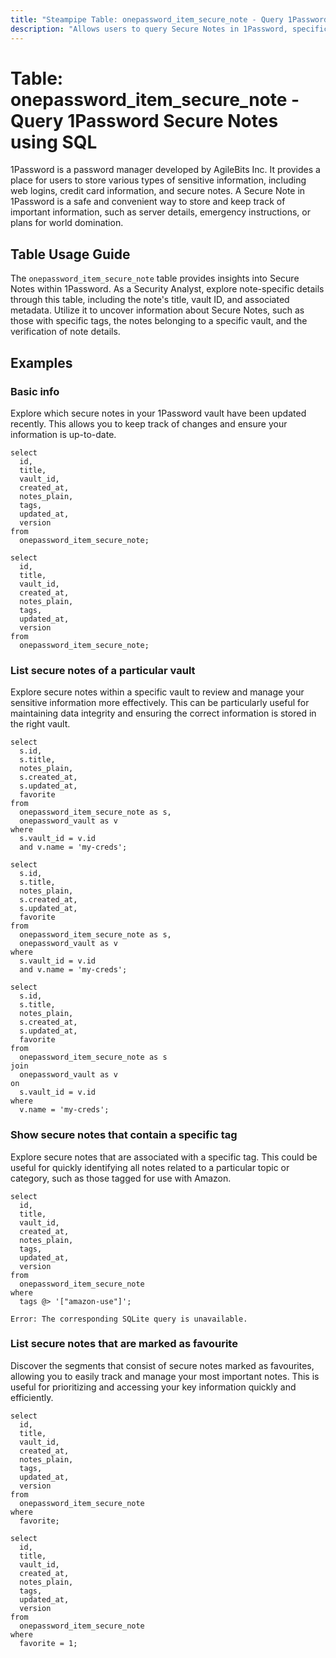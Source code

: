 ```yaml
---
title: "Steampipe Table: onepassword_item_secure_note - Query 1Password Secure Notes using SQL"
description: "Allows users to query Secure Notes in 1Password, specifically the details of secure notes stored in the 1Password vaults."
---
```


# Table: onepassword_item_secure_note - Query 1Password Secure Notes using SQL

1Password is a password manager developed by AgileBits Inc. It provides a place for users to store various types of sensitive information, including web logins, credit card information, and secure notes. A Secure Note in 1Password is a safe and convenient way to store and keep track of important information, such as server details, emergency instructions, or plans for world domination.

## Table Usage Guide

The `onepassword_item_secure_note` table provides insights into Secure Notes within 1Password. As a Security Analyst, explore note-specific details through this table, including the note's title, vault ID, and associated metadata. Utilize it to uncover information about Secure Notes, such as those with specific tags, the notes belonging to a specific vault, and the verification of note details.

## Examples

### Basic info
Explore which secure notes in your 1Password vault have been updated recently. This allows you to keep track of changes and ensure your information is up-to-date.

```sql+postgres
select
  id,
  title,
  vault_id,
  created_at,
  notes_plain,
  tags,
  updated_at,
  version
from
  onepassword_item_secure_note;
```

```sql+sqlite
select
  id,
  title,
  vault_id,
  created_at,
  notes_plain,
  tags,
  updated_at,
  version
from
  onepassword_item_secure_note;
```

### List secure notes of a particular vault
Explore secure notes within a specific vault to review and manage your sensitive information more effectively. This can be particularly useful for maintaining data integrity and ensuring the correct information is stored in the right vault.

```sql+postgres
select
  s.id,
  s.title,
  notes_plain,
  s.created_at,
  s.updated_at,
  favorite
from
  onepassword_item_secure_note as s,
  onepassword_vault as v
where
  s.vault_id = v.id
  and v.name = 'my-creds';
```

```sql+sqlite
select
  s.id,
  s.title,
  notes_plain,
  s.created_at,
  s.updated_at,
  favorite
from
  onepassword_item_secure_note as s,
  onepassword_vault as v
where
  s.vault_id = v.id
  and v.name = 'my-creds';
```

```sql+sqlite
select
  s.id,
  s.title,
  notes_plain,
  s.created_at,
  s.updated_at,
  favorite
from
  onepassword_item_secure_note as s
join
  onepassword_vault as v
on
  s.vault_id = v.id
where
  v.name = 'my-creds';
```

### Show secure notes that contain a specific tag
Explore secure notes that are associated with a specific tag. This could be useful for quickly identifying all notes related to a particular topic or category, such as those tagged for use with Amazon.

```sql+postgres
select
  id,
  title,
  vault_id,
  created_at,
  notes_plain,
  tags,
  updated_at,
  version
from
  onepassword_item_secure_note
where
  tags @> '["amazon-use"]';
```

```sql+sqlite
Error: The corresponding SQLite query is unavailable.
```

### List secure notes that are marked as favourite
Discover the segments that consist of secure notes marked as favourites, allowing you to easily track and manage your most important notes. This is useful for prioritizing and accessing your key information quickly and efficiently.

```sql+postgres
select
  id,
  title,
  vault_id,
  created_at,
  notes_plain,
  tags,
  updated_at,
  version
from
  onepassword_item_secure_note
where
  favorite;
```

```sql+sqlite
select
  id,
  title,
  vault_id,
  created_at,
  notes_plain,
  tags,
  updated_at,
  version
from
  onepassword_item_secure_note
where
  favorite = 1;
```

